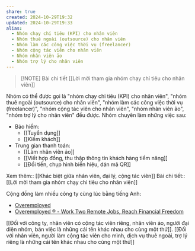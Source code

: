 ```yaml
---
share: true
created: 2024-10-29T19:32
updated: 2024-10-29T19:33
alias:
  - Nhóm chạy chỉ tiêu (KPI) cho nhân viên
  - Nhóm thuê ngoài (outsource) cho nhân viên
  - Nhóm làm các công việc thời vụ (freelancer)
  - Nhóm cộng tác viên cho nhân viên
  - Nhóm nhân viên ảo
  - Nhóm trợ lý cho nhân viên
---
```


> [!NOTE] Bài chi tiết
> [[Lời mời tham gia nhóm chạy chỉ tiêu cho nhân viên]]

Nhóm có thể được gọi là "nhóm chạy chỉ tiêu (KPI) cho nhân viên", "nhóm thuê ngoài (outsource) cho nhân viên", "nhóm làm các công việc thời vụ (freelancer)", "nhóm cộng tác viên cho nhân viên", "nhóm nhân viên ảo", "nhóm trợ lý cho nhân viên" đều được. Nhóm chuyên làm những việc sau:

- Bảo hiểm:
    - [[Tuyển dụng]]
    - [[Kiếm khách]]
- Trung gian thanh toán:
    - [[Làm nhân viên ảo]]
    - [[Viết hợp đồng, thu thập thông tin khách hàng tiềm năng]]
    - [[Đổi tiền, chụp hình biển hiệu, dán mã QR]]

Xem thêm:: [[Khác biệt giữa nhân viên, đại lý, cộng tác viên]]
Bài chi tiết:: [[Lời mời tham gia nhóm chạy chỉ tiêu cho nhân viên]]

Cộng đồng làm nhiều công ty cùng lúc bằng tiếng Anh:
- [Overemployed](https://www.reddit.com/r/overemployed/)
- [Overemployed ® - Work Two Remote Jobs, Reach Financial Freedom](https://overemployed.com/ "Overemployed ® - Work Two Remote Jobs, Reach Financial Freedom")

[[Đối với công ty, nhân viên có cộng tác viên riêng, nhân viên ảo, người đại diện nhóm, bán việc là những cái tên khác nhau cho cùng một thứ]]. [[Đối với nhân viên, người làm cộng tác viên cho mình, dịch vụ thuê ngoài, trợ lý riêng là những cái tên khác nhau cho cùng một thứ]]
